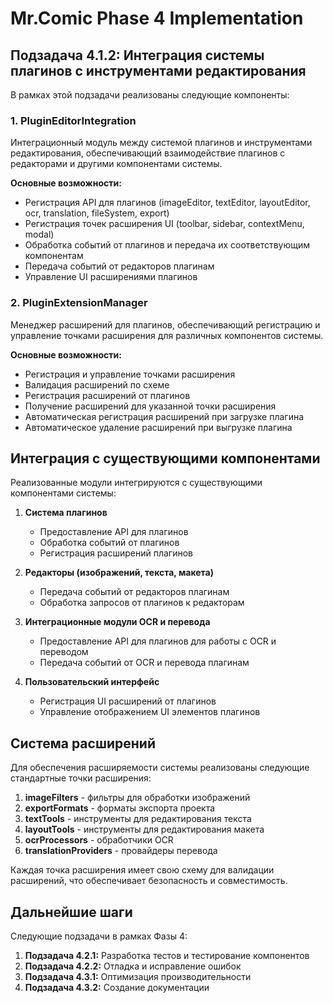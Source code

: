 # Mr.Comic Phase 4 Implementation

## Подзадача 4.1.2: Интеграция системы плагинов с инструментами редактирования

В рамках этой подзадачи реализованы следующие компоненты:

### 1. PluginEditorIntegration

Интеграционный модуль между системой плагинов и инструментами редактирования, обеспечивающий взаимодействие плагинов с редакторами и другими компонентами системы.

**Основные возможности:**
- Регистрация API для плагинов (imageEditor, textEditor, layoutEditor, ocr, translation, fileSystem, export)
- Регистрация точек расширения UI (toolbar, sidebar, contextMenu, modal)
- Обработка событий от плагинов и передача их соответствующим компонентам
- Передача событий от редакторов плагинам
- Управление UI расширениями плагинов

### 2. PluginExtensionManager

Менеджер расширений для плагинов, обеспечивающий регистрацию и управление точками расширения для различных компонентов системы.

**Основные возможности:**
- Регистрация и управление точками расширения
- Валидация расширений по схеме
- Регистрация расширений от плагинов
- Получение расширений для указанной точки расширения
- Автоматическая регистрация расширений при загрузке плагина
- Автоматическое удаление расширений при выгрузке плагина

## Интеграция с существующими компонентами

Реализованные модули интегрируются с существующими компонентами системы:

1. **Система плагинов**
   - Предоставление API для плагинов
   - Обработка событий от плагинов
   - Регистрация расширений плагинов

2. **Редакторы (изображений, текста, макета)**
   - Передача событий от редакторов плагинам
   - Обработка запросов от плагинов к редакторам

3. **Интеграционные модули OCR и перевода**
   - Предоставление API для плагинов для работы с OCR и переводом
   - Передача событий от OCR и перевода плагинам

4. **Пользовательский интерфейс**
   - Регистрация UI расширений от плагинов
   - Управление отображением UI элементов плагинов

## Система расширений

Для обеспечения расширяемости системы реализованы следующие стандартные точки расширения:

1. **imageFilters** - фильтры для обработки изображений
2. **exportFormats** - форматы экспорта проекта
3. **textTools** - инструменты для редактирования текста
4. **layoutTools** - инструменты для редактирования макета
5. **ocrProcessors** - обработчики OCR
6. **translationProviders** - провайдеры перевода

Каждая точка расширения имеет свою схему для валидации расширений, что обеспечивает безопасность и совместимость.

## Дальнейшие шаги

Следующие подзадачи в рамках Фазы 4:

1. **Подзадача 4.2.1:** Разработка тестов и тестирование компонентов
2. **Подзадача 4.2.2:** Отладка и исправление ошибок
3. **Подзадача 4.3.1:** Оптимизация производительности
4. **Подзадача 4.3.2:** Создание документации
